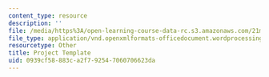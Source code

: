 ```yaml
---
content_type: resource
description: ''
file: /media/https%3A/open-learning-course-data-rc.s3.amazonaws.com/21m-385-interactive-music-systems-fall-2016/0939cf58883ca2f792547060706623da_MIT21M_385F16_project-template.docx
file_type: application/vnd.openxmlformats-officedocument.wordprocessingml.document
resourcetype: Other
title: Project Template
uid: 0939cf58-883c-a2f7-9254-7060706623da
---
```

